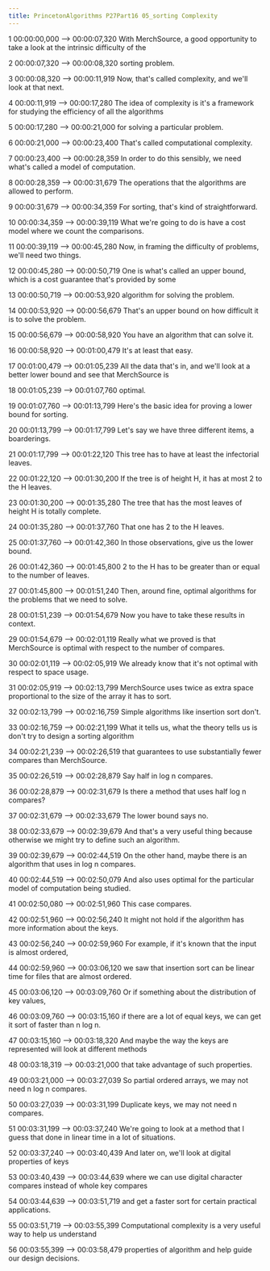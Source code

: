 ```yaml
---
title: PrincetonAlgorithms P27Part16 05_sorting Complexity
---
```


1
00:00:00,000 --> 00:00:07,320
With MerchSource, a good opportunity to take a look at the intrinsic difficulty of the

2
00:00:07,320 --> 00:00:08,320
sorting problem.

3
00:00:08,320 --> 00:00:11,919
Now, that's called complexity, and we'll look at that next.

4
00:00:11,919 --> 00:00:17,280
The idea of complexity is it's a framework for studying the efficiency of all the algorithms

5
00:00:17,280 --> 00:00:21,000
for solving a particular problem.

6
00:00:21,000 --> 00:00:23,400
That's called computational complexity.

7
00:00:23,400 --> 00:00:28,359
In order to do this sensibly, we need what's called a model of computation.

8
00:00:28,359 --> 00:00:31,679
The operations that the algorithms are allowed to perform.

9
00:00:31,679 --> 00:00:34,359
For sorting, that's kind of straightforward.

10
00:00:34,359 --> 00:00:39,119
What we're going to do is have a cost model where we count the comparisons.

11
00:00:39,119 --> 00:00:45,280
Now, in framing the difficulty of problems, we'll need two things.

12
00:00:45,280 --> 00:00:50,719
One is what's called an upper bound, which is a cost guarantee that's provided by some

13
00:00:50,719 --> 00:00:53,920
algorithm for solving the problem.

14
00:00:53,920 --> 00:00:56,679
That's an upper bound on how difficult it is to solve the problem.

15
00:00:56,679 --> 00:00:58,920
You have an algorithm that can solve it.

16
00:00:58,920 --> 00:01:00,479
It's at least that easy.

17
00:01:00,479 --> 00:01:05,239
All the data that's in, and we'll look at a better lower bound and see that MerchSource is

18
00:01:05,239 --> 00:01:07,760
optimal.

19
00:01:07,760 --> 00:01:13,799
Here's the basic idea for proving a lower bound for sorting.

20
00:01:13,799 --> 00:01:17,799
Let's say we have three different items, a boarderings.

21
00:01:17,799 --> 00:01:22,120
This tree has to have at least the infectorial leaves.

22
00:01:22,120 --> 00:01:30,200
If the tree is of height H, it has at most 2 to the H leaves.

23
00:01:30,200 --> 00:01:35,280
The tree that has the most leaves of height H is totally complete.

24
00:01:35,280 --> 00:01:37,760
That one has 2 to the H leaves.

25
00:01:37,760 --> 00:01:42,360
In those observations, give us the lower bound.

26
00:01:42,360 --> 00:01:45,800
2 to the H has to be greater than or equal to the number of leaves.

27
00:01:45,800 --> 00:01:51,240
Then, around fine, optimal algorithms for the problems that we need to solve.

28
00:01:51,239 --> 00:01:54,679
Now you have to take these results in context.

29
00:01:54,679 --> 00:02:01,119
Really what we proved is that MerchSource is optimal with respect to the number of compares.

30
00:02:01,119 --> 00:02:05,919
We already know that it's not optimal with respect to space usage.

31
00:02:05,919 --> 00:02:13,799
MerchSource uses twice as extra space proportional to the size of the array it has to sort.

32
00:02:13,799 --> 00:02:16,759
Simple algorithms like insertion sort don't.

33
00:02:16,759 --> 00:02:21,199
What it tells us, what the theory tells us is don't try to design a sorting algorithm

34
00:02:21,239 --> 00:02:26,519
that guarantees to use substantially fewer compares than MerchSource.

35
00:02:26,519 --> 00:02:28,879
Say half in log n compares.

36
00:02:28,879 --> 00:02:31,679
Is there a method that uses half log n compares?

37
00:02:31,679 --> 00:02:33,679
The lower bound says no.

38
00:02:33,679 --> 00:02:39,679
And that's a very useful thing because otherwise we might try to define such an algorithm.

39
00:02:39,679 --> 00:02:44,519
On the other hand, maybe there is an algorithm that uses in log n compares.

40
00:02:44,519 --> 00:02:50,079
And also uses optimal for the particular model of computation being studied.

41
00:02:50,080 --> 00:02:51,960
This case compares.

42
00:02:51,960 --> 00:02:56,240
It might not hold if the algorithm has more information about the keys.

43
00:02:56,240 --> 00:02:59,960
For example, if it's known that the input is almost ordered,

44
00:02:59,960 --> 00:03:06,120
we saw that insertion sort can be linear time for files that are almost ordered.

45
00:03:06,120 --> 00:03:09,760
Or if something about the distribution of key values,

46
00:03:09,760 --> 00:03:15,160
if there are a lot of equal keys, we can get it sort of faster than n log n.

47
00:03:15,160 --> 00:03:18,320
And maybe the way the keys are represented will look at different methods

48
00:03:18,319 --> 00:03:21,000
that take advantage of such properties.

49
00:03:21,000 --> 00:03:27,039
So partial ordered arrays, we may not need n log n compares.

50
00:03:27,039 --> 00:03:31,199
Duplicate keys, we may not need n compares.

51
00:03:31,199 --> 00:03:37,240
We're going to look at a method that I guess that done in linear time in a lot of situations.

52
00:03:37,240 --> 00:03:40,439
And later on, we'll look at digital properties of keys

53
00:03:40,439 --> 00:03:44,639
where we can use digital character compares instead of whole key compares

54
00:03:44,639 --> 00:03:51,719
and get a faster sort for certain practical applications.

55
00:03:51,719 --> 00:03:55,399
Computational complexity is a very useful way to help us understand

56
00:03:55,399 --> 00:03:58,479
properties of algorithm and help guide our design decisions.

